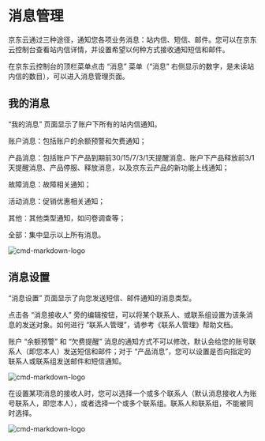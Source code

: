 # 消息管理



京东云通过三种途径，通知您各项业务消息：站内信、短信、邮件。您可以在京东云控制台查看站内信详情，并设置希望以何种方式接收通知短信和邮件。

在京东云控制台的顶栏菜单点击 “消息” 菜单（“消息” 右侧显示的数字，是未读站内信的数目），可以进入消息管理页面。


## 我的消息
“我的消息” 页面显示了账户下所有的站内信通知。

账户消息：包括账户的余额预警和欠费通知；

产品消息：包括账户下产品到期前30/15/7/3/1天提醒消息、账户下产品释放前3/1天提醒消息、产品停服、释放消息，以及京东云产品的新功能上线通知；

故障消息：故障相关通知；

活动消息：促销优惠相关通知；

其他：其他类型通知，如问卷调查等；

全部：集中显示以上所有消息。

![cmd-markdown-logo](https://github.com/jdcloudcom/cn/blob/edit/image/Message-Center/%E5%9B%BD%E9%99%85%E5%8C%961.png)

## 消息设置
“消息设置” 页面显示了向您发送短信、邮件通知的消息类型。

点击各 “消息接收人” 旁的编辑按钮，可以将某个联系人、或联系组设置为该条消息的发送对象。如何进行 “联系人管理”，请参考《联系人管理》帮助文档。

账户 “余额预警” 和 “欠费提醒” 消息的通知方式不可以修改，默认会给您的账号联系人（即您本人）发送短信和邮件；对于 “产品消息”，您可以设置是否向指定的联系人或联系组发送邮件和短信通知。

![cmd-markdown-logo](https://github.com/jdcloudcom/cn/blob/edit/image/Message-Center/%E5%9B%BD%E9%99%85%E5%8C%962.png)

在设置某项消息的接收人时，您可以选择一个或多个联系人（默认消息接收人为账号联系人，即您本人），或者选择一个或多个联系组。联系人和联系组，不能被同时选择。

![cmd-markdown-logo](https://github.com/jdcloudcom/cn/blob/edit/image/Message-Center/%E5%9B%BD%E9%99%85%E5%8C%963.png)
